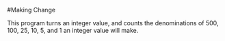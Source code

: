 #Making Change

This program turns an integer value, and counts the denominations of 500, 100, 25, 10, 5, and 1 an integer value will make.